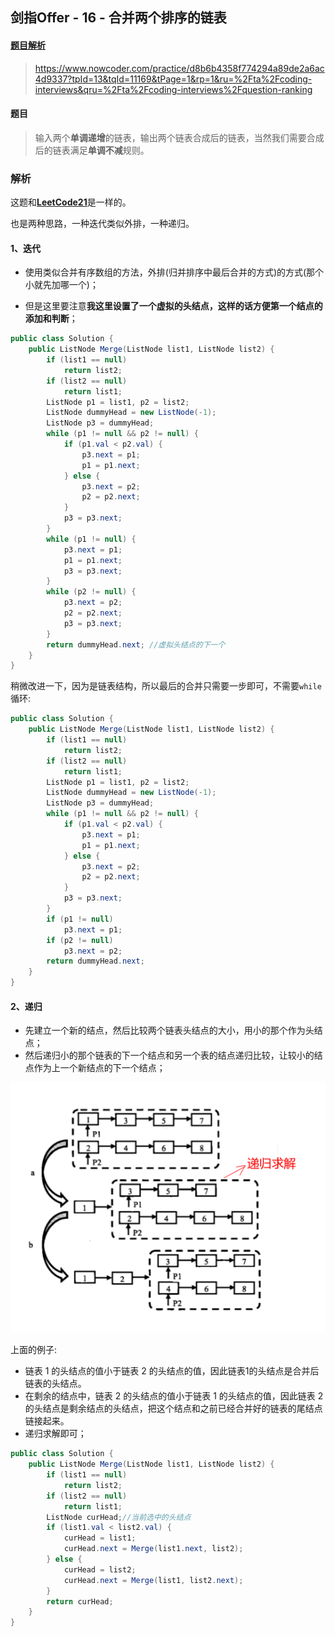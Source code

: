 ## 剑指Offer - 16 - 合并两个排序的链表

#### [题目解析](https://www.nowcoder.com/practice/d8b6b4358f774294a89de2a6ac4d9337?tpId=13&tqId=11169&tPage=1&rp=1&ru=%2Fta%2Fcoding-interviews&qru=%2Fta%2Fcoding-interviews%2Fquestion-ranking)

> https://www.nowcoder.com/practice/d8b6b4358f774294a89de2a6ac4d9337?tpId=13&tqId=11169&tPage=1&rp=1&ru=%2Fta%2Fcoding-interviews&qru=%2Fta%2Fcoding-interviews%2Fquestion-ranking

#### 题目

> 输入两个**单调递增**的链表，输出两个链表合成后的链表，当然我们需要合成后的链表满足**单调不减**规则。

### 解析

这题和[**LeetCode21**](https://github.com/ZXZxin/ZXNotes/blob/master/%E5%88%B7%E9%A2%98/LeetCode/Data%20Structure/List/LeetCode%20-%2021.%20Merge%20Two%20Sorted%20Lists(%E5%90%88%E5%B9%B6%E4%B8%A4%E4%B8%AA%E6%9C%89%E5%BA%8F%E9%93%BE%E8%A1%A8)(%E9%9D%9E%E9%80%92%E5%BD%92%E5%92%8C%E9%80%92%E5%BD%92).md)是一样的。

也是两种思路，一种迭代类似外排，一种递归。

#### 1、迭代

* 使用类似合并有序数组的方法，外排(归并排序中最后合并的方式)的方式(那个小就先加哪一个)；

* 但是这里要注意**我这里设置了一个虚拟的头结点，这样的话方便第一个结点的添加和判断**；


```java
public class Solution {
    public ListNode Merge(ListNode list1, ListNode list2) {
        if (list1 == null)
            return list2;
        if (list2 == null)
            return list1;
        ListNode p1 = list1, p2 = list2;
        ListNode dummyHead = new ListNode(-1);
        ListNode p3 = dummyHead;
        while (p1 != null && p2 != null) {
            if (p1.val < p2.val) {
                p3.next = p1;
                p1 = p1.next;
            } else {
                p3.next = p2;
                p2 = p2.next;
            }
            p3 = p3.next;
        }
        while (p1 != null) {
            p3.next = p1;
            p1 = p1.next;
            p3 = p3.next;
        }
        while (p2 != null) {
            p3.next = p2;
            p2 = p2.next;
            p3 = p3.next;
        }
        return dummyHead.next; //虚拟头结点的下一个
    }
}
```

稍微改进一下，因为是链表结构，所以最后的合并只需要一步即可，不需要`while`循环: 

```java
public class Solution {
    public ListNode Merge(ListNode list1, ListNode list2) {
        if (list1 == null)
            return list2;
        if (list2 == null)
            return list1;
        ListNode p1 = list1, p2 = list2;
        ListNode dummyHead = new ListNode(-1);
        ListNode p3 = dummyHead;
        while (p1 != null && p2 != null) {
            if (p1.val < p2.val) {
                p3.next = p1;
                p1 = p1.next;
            } else {
                p3.next = p2;
                p2 = p2.next;
            }
            p3 = p3.next;
        }
        if (p1 != null)
            p3.next = p1;
        if (p2 != null)
            p3.next = p2;
        return dummyHead.next;
    }
}
```

#### 2、递归

* 先建立一个新的结点，然后比较两个链表头结点的大小，用小的那个作为头结点；
* 然后递归小的那个链表的下一个结点和另一个表的结点递归比较，让较小的结点作为上一个新结点的下一个结点；

![](images/16_s.png)

上面的例子:

* 链表 1 的头结点的值小于链表 2 的头结点的值，因此链表1的头结点是合并后链表的头结点。
* 在剩余的结点中，链表 2 的头结点的值小于链表 1 的头结点的值，因此链表 2 的头结点是剩余结点的头结点，把这个结点和之前已经合并好的链表的尾结点链接起来。
* 递归求解即可；

```java
public class Solution {
    public ListNode Merge(ListNode list1, ListNode list2) {
        if (list1 == null)
            return list2;
        if (list2 == null)
            return list1;
        ListNode curHead;//当前选中的头结点
        if (list1.val < list2.val) {
            curHead = list1;
            curHead.next = Merge(list1.next, list2);
        } else {
            curHead = list2;
            curHead.next = Merge(list1, list2.next);
        }
        return curHead;
    }
}
```

